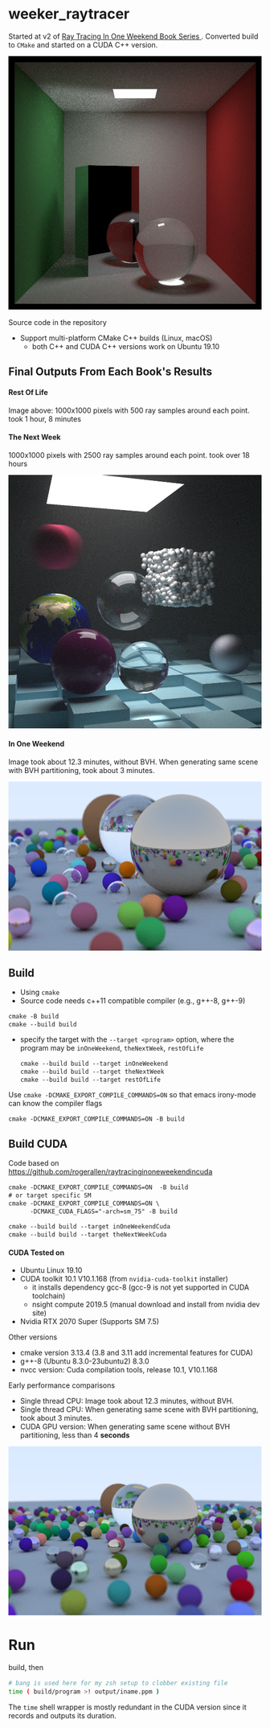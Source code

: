 weeker_raytracer
================

Started at v2 of [Ray Tracing In One Weekend Book Series
](https://github.com/RayTracing/raytracing.github.io). Converted build to `CMake` and started on a CUDA C++ version.

![final image](img/ROL-ch13dSH.png)

Source code in the repository

 - Support multi-platform CMake C++ builds (Linux, macOS)
   - both C++ and CUDA C++ versions work on Ubuntu 19.10

## Final Outputs From Each Book's Results

#### Rest Of Life

Image above: 1000x1000 pixels with 500 ray samples around each point. took 1 hour, 8 minutes


#### The Next Week

1000x1000 pixels with 2500 ray samples around each point. took over 18 hours

![final image 2](img/TNW-ch10hSH.png)

#### In One Weekend

Image took about 12.3 minutes, without BVH. When generating same scene with BVH partitioning, took about 3 minutes.

![final image](img/IOW-ch13f.png)

Build
-----

-	Using `cmake`
-	Source code needs c++11 compatible compiler (e.g., g++-8, g++-9)

```shell
cmake -B build
cmake --build build
```

-	specify the target with the `--target <program>` option, where the program may be `inOneWeekend`, `theNextWeek`, `restOfLife`

	```
	cmake --build build --target inOneWeekend
	cmake --build build --target theNextWeek
	cmake --build build --target restOfLife
	```

Use `cmake -DCMAKE_EXPORT_COMPILE_COMMANDS=ON` so that emacs irony-mode can know the compiler flags

```
cmake -DCMAKE_EXPORT_COMPILE_COMMANDS=ON -B build
```

## Build CUDA


Code based on https://github.com/rogerallen/raytracinginoneweekendincuda

```
cmake -DCMAKE_EXPORT_COMPILE_COMMANDS=ON  -B build
# or target specific SM
cmake -DCMAKE_EXPORT_COMPILE_COMMANDS=ON \
      -DCMAKE_CUDA_FLAGS="-arch=sm_75" -B build
```

	cmake --build build --target inOneWeekendCuda
	cmake --build build --target theNextWeekCuda


#### CUDA Tested on
 - Ubuntu Linux 19.10
 - CUDA toolkit 10.1 V10.1.168 (from `nvidia-cuda-toolkit` installer)
   - it installs dependency gcc-8 (gcc-9 is not yet supported in CUDA toolchain)
   - nsight compute 2019.5 (manual download and install from nvidia dev site)
 - Nvidia RTX 2070 Super (Supports SM 7.5)

Other versions

 - cmake version 3.13.4 (3.8 and 3.11 add incremental features for CUDA)
 - g++-8 (Ubuntu 8.3.0-23ubuntu2) 8.3.0
 - nvcc version: Cuda compilation tools, release 10.1, V10.1.168

Early performance comparisons

 - Single thread CPU: Image took about 12.3 minutes, without BVH.
 - Single thread CPU: When generating same scene with BVH partitioning, took about 3 minutes.
 - CUDA GPU version: When generating same scene without BVH partitioning, less than 4 **seconds**

![cuda final image](img/IOW-cu12b.png)



# Run

build, then

```bash
# bang is used here for my zsh setup to clobber existing file
time ( build/program >! output/iname.ppm )
```

The `time` shell wrapper is mostly redundant in the CUDA version since it records and outputs its duration.

